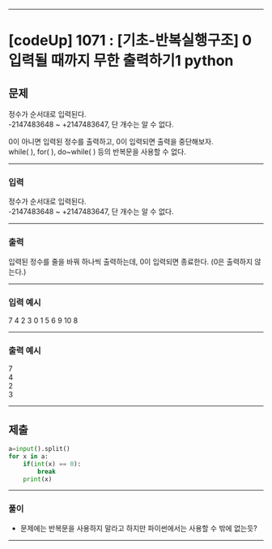
---

# [codeUp] 1071 : [기초-반복실행구조] 0 입력될 때까지 무한 출력하기1 python


## 문제
 
정수가 순서대로 입력된다.   
-2147483648 ~ +2147483647, 단 개수는 알 수 없다.   

0이 아니면 입력된 정수를 출력하고, 0이 입력되면 출력을 중단해보자.   
while( ), for( ), do~while( ) 등의 반복문을 사용할 수 없다.   

---
### 입력 

정수가 순서대로 입력된다.   
-2147483648 ~ +2147483647, 단 개수는 알 수 없다.

---
### 출력   

입력된 정수를 줄을 바꿔 하나씩 출력하는데, 0이 입력되면 종료한다.
(0은 출력하지 않는다.)


---
### 입력 예시

7 4 2 3 0 1 5 6 9 10 8

---
### 출력 예시

7   
4   
2   
3   


---
제출
---
```python
a=input().split()
for x in a:
    if(int(x) == 0):
        break
    print(x)
```

---
### 풀이
* 문제에는 반복문을 사용하지 말라고 하지만 파이썬에서는 사용할 수 밖에 없는듯?
---

